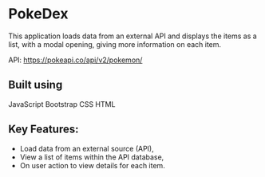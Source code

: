 # PokeDex
This application loads data from an external API and displays the items as a list, with a modal opening, giving more information on each item.

API: https://pokeapi.co/api/v2/pokemon/

## Built using
JavaScript
Bootstrap
CSS
HTML


## Key Features:
- Load data from an external source (API),
- View a list of items within the API database,
- On user action to view details for each item.
